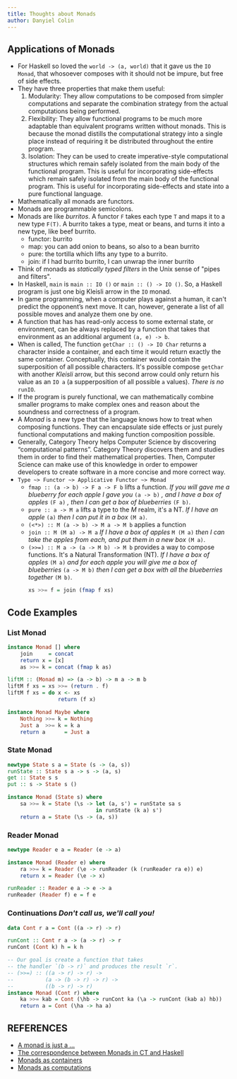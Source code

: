 ```yaml
---
title: Thoughts about Monads
author: Danyiel Colin
---
```


## Applications of Monads
- For Haskell so loved the `world -> (a, world)` that it gave us the
    `IO Monad`, that whosoever composes with it should not be impure,
    but free of side effects.
- They have three properties that make them useful:
    1. Modularity: They allow computations to be composed from simpler
       computations and separate the combination strategy from the
       actual computations being performed.
    2. Flexibility: They allow functional programs to be much more
       adaptable than equivalent programs written without monads. This
       is because the monad distills the computational strategy into a
       single place instead of requiring it be distributed throughout
       the entire program.
    3. Isolation: They can be used to create imperative-style
       computational structures which remain safely isolated from the
       main body of the functional program. This is useful for
       incorporating side-effects which remain safely isolated from
       the main body of the functional program. This is useful for
       incorporating side-effects and state into a pure functional
       language.
- Mathematically all monads are functors.
- Monads are programmable semicolons.
- Monads are like *burritos*. A functor `F` takes each type `T` and
    maps it to a new type `F(T)`. A burrito takes a type, meat or
    beans, and turns it into a new type, like beef burrito.
    - functor: burrito
    - map: you can add onion to beans, so also to a bean burrito
    - pure: the tortilla which lifts any type to a burrito.
    - join: if I had burrito burrito, I can unwrap the inner burrito
- Think of monads as _statically typed filters_ in the Unix sense of
    "pipes and filters".
- In Haskell, `main` is `main :: IO ()` or `main :: () -> IO ()`. So, a
    Haskell program is just one big Kleisli arrow in the `IO` monad.
- In game programming, when a computer plays against a human, it can't
    predict the opponent’s next move. It can, however, generate a list
    of all possible moves and analyze them one by one.
- A function that has has read-only access to some external state, or 
    environment, can be always replaced by a function that takes that
    environment as an additional argument `(a, e) -> b`.
- When is called, The function `getChar :: () -> IO Char` returns a 
    character inside a container, and each time it would return exactly
    the same container. Conceptually, this container would contain the
    superposition of all possible characters. It's possible compose
    `getChar` with another *Kleisli* arrow, but this second arrow could
    only return his value as an `IO a` (a supperposition of all possible
    `a` values). *There is no* `runIO`.
- If the program is purely functional, we can mathematically combine
    smaller programs to make complex ones and reason about the
    soundness and correctness of a program.
- A _Monad_ is a new type that the language knows how to treat when
    composing functions. They can encapsulate side effects or just
    purely functional computations and making function composition
    possible.
- Generally, Category Theory helps Computer Science by discovering
    “computational patterns”. Category Theory discovers them and studies
    them in order to find their mathematical properties. Then, Computer
    Science can make use of this knowledge in order to empower
    developers to create software in a more concise and more correct
    way.
- `Type ~> Functor ~> Applicative Functor ~> Monad`
    - `fmap :: (a -> b) -> F a -> F b` lifts a function. _If you will
        gave me a blueberry for each apple I gave you_ `(a -> b)` _,
        and I have a box of apples_ `(F a)` _, then I can get a box of
        blueberries_ `(F b)`.
    - `pure :: a -> M a` lifts a type to the _M_ realm, it's a NT.
        _If I have an apple_ `(a)` _then I can put it in a box_
        `(M a)`.
    - `(<*>) :: M (a -> b) -> M a -> M b` applies a function
    - `join :: M (M a) -> M a` _If I have a box of apples_ `M (M a)`
        _then I can take the apples from each, and put them in a new
        box_ `(M a)`.
    - `(>>=) :: M a -> (a -> M b) -> M b` provides a way to compose
        functions. It's a Natural Transformation (NT). _If I have a 
        box of apples_ `(M a)` _and for each apple you will give me a
        box of blueberries_ `(a -> M b)` _then I can get a box with
        all the blueberries together_ `(M b)`.
        ```haskell
        xs >>= f = join (fmap f xs)
        ```

## Code Examples

### List Monad
```haskell
instance Monad [] where
    join     = concat
    return x = [x]
    as >>= k = concat (fmap k as)

liftM :: (Monad m) => (a -> b) -> m a -> m b
liftM f xs = xs >>= (return . f)
liftM f xs = do x <- xs
                return (f x)
```

```haskell
instance Monad Maybe where
    Nothing >>= k = Nothing
    Just a  >>= k = k a
    return a      = Just a
```

### State Monad
```haskell
newtype State s a = State (s -> (a, s))
runState :: State s a -> s -> (a, s)
get :: State s s
put :: s -> State s ()

instance Monad (State s) where
    sa >>= k = State (\s -> let (a, s') = runState sa s
                            in runState (k a) s')
    return a = State (\s -> (a, s))
```

### Reader Monad
```haskell
newtype Reader e a = Reader (e -> a)

instance Monad (Reader e) where
    ra >>= k = Reader (\e -> runReader (k (runReader ra e)) e)
    return x = Reader (\e -> x)

runReader :: Reader e a -> e -> a
runReader (Reader f) e = f e
```

### Continuations *Don't call us, we'll call you!*
```haskell
data Cont r a = Cont ((a -> r) -> r)

runCont :: Cont r a -> (a -> r) -> r
runCont (Cont k) h = k h

-- Our goal is create a function that takes
-- the handler `(b -> r)` and produces the result `r`.
-- (>>=) :: ((a -> r) -> r) ->
--          (a -> (b -> r) -> r) ->
--          ((b -> r) -> r)
instance Monad (Cont r) where
    ka >>= kab = Cont (\hb -> runCont ka (\a -> runCont (kab a) hb))
    return a = Cont (\ha -> ha a)
```

## REFERENCES

- [A monad is just a ...](https://stackoverflow.com/questions/3870088/a-monad-is-just-a-monoid-in-the-category-of-endofunctors-whats-the-problem)
- [The correspondence between Monads in CT and Haskell](https://dkalemis.wordpress.com/2013/11/23/the-correspondence-between-monads-in-category-theory-and-monads-in-haskell/)
- [Monads as containers](https://wiki.haskell.org/Monads_as_containers)
- [Monads as computations](https://wiki.haskell.org/Monads_as_computation)

